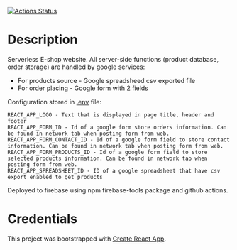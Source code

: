 [![Actions Status](https://github.com/ApmeM/keshir/workflows/Node%20CI/badge.svg)](https://github.com/ApmeM/keshir/actions)

# Description 

Serverless E-shop website. All server-side functions (product database, order storage) are handled by google services:
- For products source - Google spreadsheed csv exported file
- For order placing - Google form with 2 fields

Configuration stored in [.env](https://github.com/ApmeM/keshir/blob/master/.env) file:
```
REACT_APP_LOGO - Text that is displayed in page title, header and footer
REACT_APP_FORM_ID - Id of a google form store orders information. Can be found in network tab when posting form from web.
REACT_APP_FORM_CONTACT_ID - Id of a google form field to store contact information. Can be found in network tab when posting form from web.
REACT_APP_FORM_PRODUCTS_ID - Id of a google form field to store selected products information. Can be found in network tab when posting form from web.
REACT_APP_SPREADSHEET_ID - ID of a google spreadsheet that have csv export enabled to get products
```

Deployed to firebase using npm firebase-tools package and github actions.

# Credentials

This project was bootstrapped with [Create React App](https://github.com/facebook/create-react-app).
